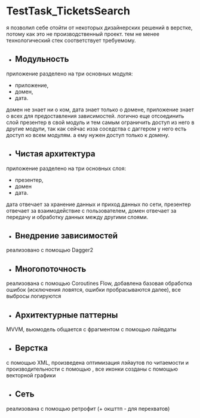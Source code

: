 # TestTask_TicketsSearch

я позволил себе отойти от некоторых дизайнерских решений в верстке, потому как это не производственный проект.
тем не менее технологический стек соответствует требуемому.

- ## Модульность

приложение разделено на три основных модуля: 
- приложение, 
- домен, 
- дата.

домен не знает ни о ком, дата знает только о домене, приложение знает о всех для предоставления зависимостей.
логично еще отсоединить слой презентер в свой модуль и тем самым ограничить доступ из него в другие модули,
так как сейчас изза соседства с даггером у него есть доступ ко всем модулям. а ему нужен доступ только к домену.

- ## Чистая архитектура

приложение разделено на три основных слоя: 
- презентер, 
- домен 
- дата. 

дата отвечает за хранение данных и приход данных по сети, 
презентер отвечает за взаимодействие с пользователем, 
домен отвечает за передачу и обработку данных между другими слоями.

- ## Внедрение зависимостей

реализовано с помощью Dagger2

- ## Многопоточность

реализована с помощью Coroutines Flow, 
добавлена базовая обработка ошибок (исключения ловятся, ошибки пробрасываются далее), 
все выбросы логируются

- ## Архитектурные паттерны

MVVM, вьюмодель общается с фрагментом с помощью лайвдаты

- ## Верстка

с помощью XML, произведена оптимизация лэйаутов по читаемости и производительности с помощью <include>,
все иконки созданы с помощью векторной графики

- ## Сеть

реализована с помощью ретрофит (+ окшттп - для перехватов)
